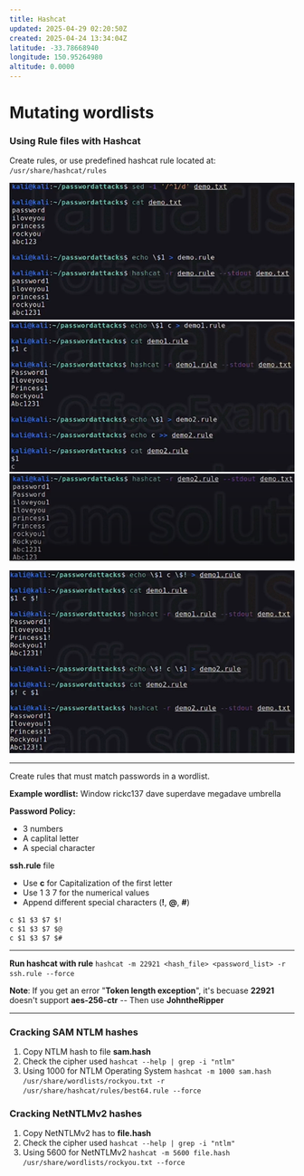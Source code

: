 ```yaml
---
title: Hashcat
updated: 2025-04-29 02:20:50Z
created: 2025-04-24 13:34:04Z
latitude: -33.78668940
longitude: 150.95264980
altitude: 0.0000
---
```


# Mutating wordlists

### Using Rule files with Hashcat

Create rules, or use predefined hashcat rule located at:  
`/usr/share/hashcat/rules`

![fe9f4816ab10e87cd068c6b5c2f6faac.png](../_resources/fe9f4816ab10e87cd068c6b5c2f6faac.png)![492d6adfe767ab43cf41246f32499fb8.png](../_resources/492d6adfe767ab43cf41246f32499fb8.png)![cbb5af218f82fa260664e3ae49443442.png](../_resources/cbb5af218f82fa260664e3ae49443442.png)

![a7ec0e6cbf1e27e8bc56761f1f50d5f2.png](../_resources/a7ec0e6cbf1e27e8bc56761f1f50d5f2.png)
* * *

Create rules that must match passwords in a wordlist.

**Example wordlist:**
Window
rickc137
dave
superdave
megadave
umbrella

**Password Policy:**
- 3 numbers
- A caplital letter
- A special character

**ssh.rule** file
- Use **c** for Capitalization of the first letter
- Use 1 3 7 for the numerical values
- Append different special characters (**!**, **@**, **#**)
```
c $1 $3 $7 $!
c $1 $3 $7 $@
c $1 $3 $7 $#
```
* * *
**Run hashcat with rule**
`hashcat -m 22921 <hash_file> <password_list> -r ssh.rule --force`

**Note**: If you get an error "**Token length exception**", it's becuase **22921** doesn't support **aes-256-ctr** -- Then use **JohntheRipper**

* * * 
### Cracking SAM NTLM hashes
1. Copy NTLM hash to file **sam.hash**
2. Check the cipher used `hashcat --help | grep -i "ntlm"`
3. Using 1000 for NTLM Operating System 
`hashcat -m 1000 sam.hash /usr/share/wordlists/rockyou.txt -r /usr/share/hashcat/rules/best64.rule --force`

### Cracking NetNTLMv2 hashes
1. Copy NetNTLMv2 has to **file.hash**
2. Check the cipher used `hashcat --help | grep -i "ntlm"`
3. Using 5600 for NetNTLMv2
`hashcat -m 5600 file.hash /usr/share/wordlists/rockyou.txt --force`